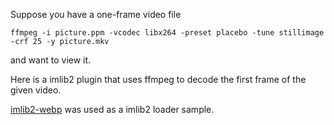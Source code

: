 Suppose you have a one-frame video file

    ffmpeg -i picture.ppm -vcodec libx264 -preset placebo -tune stillimage -crf 25 -y picture.mkv
    
and want to view it.

Here is a imlib2 plugin that uses ffmpeg to 
decode the first frame of the given video.


[imlib2-webp](http://www.hauweele.net/~gawen/imlib2-webp.html) was used as a imlib2 loader sample.